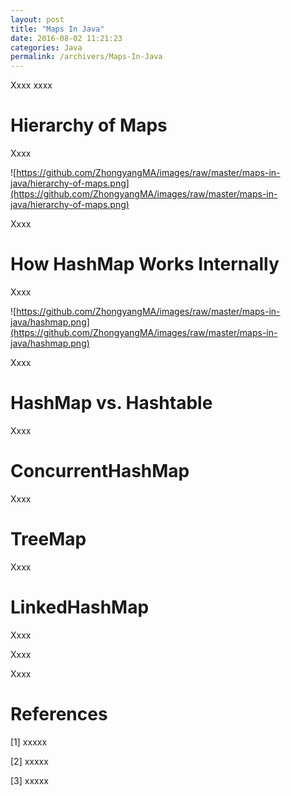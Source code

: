 ```yaml
---
layout: post
title: "Maps In Java"
date: 2016-08-02 11:21:23
categories: Java
permalink: /archivers/Maps-In-Java
---
```


Xxxx xxxx

<!--more-->

# Hierarchy of Maps

Xxxx

![https://github.com/ZhongyangMA/images/raw/master/maps-in-java/hierarchy-of-maps.png](https://github.com/ZhongyangMA/images/raw/master/maps-in-java/hierarchy-of-maps.png)

Xxxx

# How HashMap Works Internally

Xxxx

![https://github.com/ZhongyangMA/images/raw/master/maps-in-java/hashmap.png](https://github.com/ZhongyangMA/images/raw/master/maps-in-java/hashmap.png)

Xxxx

# HashMap vs. Hashtable

Xxxx

# ConcurrentHashMap

Xxxx

# TreeMap

Xxxx

# LinkedHashMap

Xxxx

Xxxx

Xxxx

# References

[1] xxxxx

[2] xxxxx

[3] xxxxx









